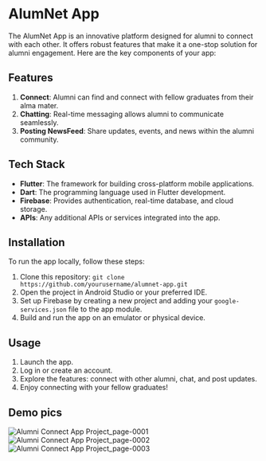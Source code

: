 # AlumNet App

The AlumNet App is an innovative platform designed for alumni to connect with each other. It offers robust features that make it a one-stop solution for alumni engagement. Here are the key components of your app:

## Features

1. **Connect**: Alumni can find and connect with fellow graduates from their alma mater.
2. **Chatting**: Real-time messaging allows alumni to communicate seamlessly.
3. **Posting NewsFeed**: Share updates, events, and news within the alumni community.

## Tech Stack

- **Flutter**: The framework for building cross-platform mobile applications.
- **Dart**: The programming language used in Flutter development.
- **Firebase**: Provides authentication, real-time database, and cloud storage.
- **APIs**: Any additional APIs or services integrated into the app.

## Installation

To run the app locally, follow these steps:

1. Clone this repository: `git clone https://github.com/yourusername/alumnet-app.git`
2. Open the project in Android Studio or your preferred IDE.
3. Set up Firebase by creating a new project and adding your `google-services.json` file to the app module.
4. Build and run the app on an emulator or physical device.

## Usage

1. Launch the app.
2. Log in or create an account.
3. Explore the features: connect with other alumni, chat, and post updates.
4. Enjoy connecting with your fellow graduates!

## Demo pics
![Alumni Connect App Project_page-0001](https://github.com/havalchinmay/Alumni_Net-App/assets/125662714/08f3390f-ca83-4a4e-a3f7-345fdd8fa9be)
![Alumni Connect App Project_page-0002](https://github.com/havalchinmay/Alumni_Net-App/assets/125662714/1bfea4b2-d7f8-4522-8205-011ec591d35f)
![Alumni Connect App Project_page-0003](https://github.com/havalchinmay/Alumni_Net-App/assets/125662714/970df606-478c-4dbc-a81d-171518baebfa)



